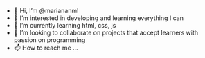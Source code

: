 - 👋 Hi, I’m @mariananml
- 👀 I’m interested in developing and learning everything I can
- 🌱 I’m currently learning html, css, js
- 💞️ I’m looking to collaborate on projects that accept learners with passion on programming
- 📫 How to reach me ...

<!---
mariananml/mariananml is a ✨ special ✨ repository because its `README.md` (this file) appears on your GitHub profile.
You can click the Preview link to take a look at your changes.
--->
